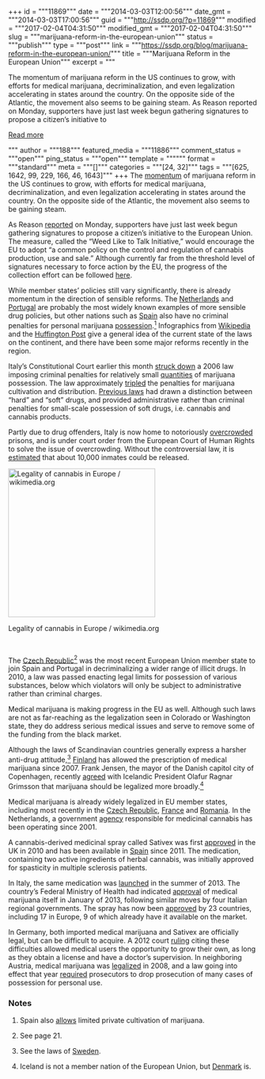 +++
id = """11869"""
date = """2014-03-03T12:00:56"""
date_gmt = """2014-03-03T17:00:56"""
guid = """http://ssdp.org/?p=11869"""
modified = """2017-02-04T04:31:50"""
modified_gmt = """2017-02-04T04:31:50"""
slug = """marijuana-reform-in-the-european-union"""
status = """publish"""
type = """post"""
link = """https://ssdp.org/blog/marijuana-reform-in-the-european-union/"""
title = """Marijuana Reform in the European Union"""
excerpt = """<p>The momentum of marijuana reform in the US continues to grow, with efforts for medical marijuana, decriminalization, and even legalization accelerating in states around the country. On the opposite side of the Atlantic, the movement also seems to be gaining steam. As Reason reported on Monday, supporters have just last week begun gathering signatures to propose a citizen’s initiative to</p>
<div class="h10"></div>
<p><a class="more-link2 flat" href="https://ssdp.org/blog/marijuana-reform-in-the-european-union/">Read more</a></p>
"""
author = """188"""
featured_media = """11886"""
comment_status = """open"""
ping_status = """open"""
template = """"""
format = """standard"""
meta = """[]"""
categories = """[24, 32]"""
tags = """[625, 1642, 99, 229, 166, 46, 1643]"""
+++
The <a href="http://www.nytimes.com/2014/02/27/us/momentum-is-seen-as-more-states-consider-legalizing-marijuana.html?smid=fb-share&amp;_r=1" target="_blank">momentum</a> of marijuana reform in the US continues to grow, with efforts for medical marijuana, decriminalization, and even legalization accelerating in states around the country. On the opposite side of the Atlantic, the movement also seems to be gaining steam.



As Reason <a href="http://reason.com/blog/2014/02/24/citizens-initiative-seeks-to-legalize-ma" target="_blank">reported</a> on Monday, supporters have just last week begun gathering signatures to propose a citizen’s initiative to the European Union. The measure, called the “Weed Like to Talk Initiative,” would encourage the EU to adopt “a common policy on the control and regulation of cannabis production, use and sale.” Although currently far from the threshold level of signatures necessary to force action by the EU, the progress of the collection effort can be followed <a href="https://ec.europa.eu/citizens-initiative/REQ-ECI-2013-000023/public/map.do" target="_blank">here</a>.



While member states’ policies still vary significantly, there is already momentum in the direction of sensible reforms. The <a href="http://www.opensocietyfoundations.org/voices/safe-and-effective-drug-policy-look-dutch" target="_blank">Netherlands</a> and <a href="http://www.scientificamerican.com/article/portugal-drug-decriminalization/" target="_blank">Portugal</a> are probably the most widely known examples of more sensible drug policies, but other nations such as <a href="http://norml.org/component/zoo/category/european-drug-policy-analysis-and-case-studies#0033FF" target="_blank">Spain</a> also have no criminal penalties for personal marijuana <a href="http://www.emcdda.europa.eu/html.cfm/index5174EN.html?pluginMethod=eldd.countryprofiles&amp;country=ES#c3" target="_blank">possession</a>.<a href="http://the-libertarian.co.uk/marijuana-european-union/%E2%80%9Dnotes%E2%80%9D"><sup>1</sup></a> Infographics from <a href="https://upload.wikimedia.org/wikipedia/commons/f/f5/European-cannabis-laws.png" target="_blank">Wikipedia</a> and the <a href="http://big.assets.huffingtonpost.com/2013_08_WorldWeed_1.png" target="_blank">Huffington Post</a> give a general idea of the current state of the laws on the continent, and there have been some major reforms recently in the region.



Italy’s Constitutional Court earlier this month <a href="http://www.aljazeera.com/indepth/features/2014/02/italy-strict-drug-law-goes-up-smoke-20142167153276331.html" target="_blank">struck down</a> a 2006 law imposing criminal penalties for relatively small <a href="http://stopthedrugwar.org/chronicle-old/430/italy.shtml" target="_blank">quantities</a> of marijuana possession. The law approximately <a href="http://www.bbc.com/news/world-europe-26159049" target="_blank">tripled</a> the penalties for marijuana cultivation and distribution. <a href="http://norml.org/component/zoo/category/european-drug-policy-analysis-and-case-studies#policy" target="_blank">Previous laws</a> had drawn a distinction between “hard” and “soft” drugs, and provided administrative rather than criminal penalties for small-scale possession of soft drugs, i.e. cannabis and cannabis products.



Partly due to drug offenders, Italy is now home to notoriously <a href="http://www.opensocietyfoundations.org/voices/italy-drug-debate-gets-animated" target="_blank">overcrowded</a> prisons, and is under court order from the European Court of Human Rights to solve the issue of overcrowding. Without the controversial law, it is <a href="http://rt.com/news/italy-marijuana-law-overturned-061/" target="_blank">estimated</a> that about 10,000 inmates could be released.



<div id="attachment_11886" style="width: 307px" class="wp-caption aligncenter"><a href="/assets/2014/03/European-cannabis-laws.png"><img class="size-medium wp-image-11886" alt="Legality of cannabis in Europe / wikimedia.org" src="http://ssdp.org/assets/2014/03/European-cannabis-laws-297x300.png" width="297" height="300" /></a><p class="wp-caption-text">Legality of cannabis in Europe / wikimedia.org</p></div>



&nbsp;



The <a href="http://www.release.org.uk/sites/release.org.uk/files/pdf/publications/Release_Quiet_Revolution_2013.pdf" target="_blank">Czech Republic</a><a href="http://the-libertarian.co.uk/marijuana-european-union/%E2%80%9Dnotes%E2%80%9D"><sup>2</sup></a> was the most recent European Union member state to join Spain and Portugal in decriminalizing a wider range of illicit drugs. In 2010, a law was passed enacting legal limits for possession of various substances, below which violators will only be subject to administrative rather than criminal charges.



Medical marijuana is making progress in the EU as well. Although such laws are not as far-reaching as the legalization seen in Colorado or Washington state, they do address serious medical issues and serve to remove some of the funding from the black market.



Although the laws of Scandinavian countries generally express a harsher anti-drug attitude,<a href="http://the-libertarian.co.uk/marijuana-european-union/%E2%80%9Dnotes%E2%80%9D"><sup>3</sup></a> <a href="http://stopthedrugwar.org/chronicle/2007/dec/21/europe_finland_set_guidelines_me" target="_blank">Finland</a> has allowed the prescription of medical marijuana since 2007. Frank Jensen, the mayor of the Danish capitol city of Copenhagen, recently <a href="http://justpaste.it/global-hydropower-high" target="_blank">agreed</a> with Icelandic President Olafur Ragnar Grimsson that marijuana should be legalized more broadly.<a href="http://the-libertarian.co.uk/marijuana-european-union/%E2%80%9Dnotes%E2%80%9D"><sup>4</sup></a>



Medical marijuana is already widely legalized in EU member states, including most recently in the <a href="http://www.huffingtonpost.com/2013/02/15/czech-republic-medical-marijuana_n_2693657.html">Czech Republic</a>, <a href="http://rt.com/news/france-medicine-marijuana-approve-386/" target="_blank">France</a> and <a href="http://www.thedailychronic.net/2013/25797/romania-becomes-10th-eu-nation-legalize-medical-marijuana/" target="_blank">Romania</a>. In the Netherlands, a government <a href="http://ncsm.nl/english/the-dutch-medicinal-cannabis-program/office-of-medicinal-cannabis" target="_blank">agency</a> responsible for medicinal cannabis has been operating since 2001.



A cannabis-derived medicinal spray called Sativex was first <a href="http://www.gwpharm.com/release-sativex-launch.aspx" target="_blank">approved</a> in the UK in 2010 and has been available in <a href="http://www.gwpharm.com/Sativex%20launched%20in%20Spain.aspx" target="_blank">Spain</a> since 2011. The medication, containing two active ingredients of herbal cannabis, was initially approved for spasticity in multiple sclerosis patients.



In Italy, the same medication was <a href="http://www.thedailychronic.net/2013/24441/cannabis-based-medicine-sativex-now-available-in-italy/" target="_blank">launched</a> in the summer of 2013. The country’s Federal Ministry of Health had indicated <a href="http://www.cannabis-med.org/english/bulletin/ww_en_db_cannabis_artikel.php?id=393#1" target="_blank">approval</a> of medical marijuana itself in January of 2013, following similar moves by four Italian regional governments. The spray has now been <a href="http://www.gwpharm.com/GW%20Pharmaceuticals%20plc%20Announces%20Sativex%20Regulatory%20Approval%20in%20Switzerland.aspx" target="_blank">approved</a> by 23 countries, including 17 in Europe, 9 of which already have it available on the market.



In Germany, both imported medical marijuana and Sativex are officially legal, but can be difficult to acquire. A 2012 court <a href="http://www.thedailychronic.net/2012/13954/german-court-approves-limited-medical-marijuana-growing/" target="_blank">ruling</a> citing these difficulties allowed medical users the opportunity to grow their own, as long as they obtain a license and have a doctor’s supervision. In neighboring Austria, medical marijuana was <a href="http://www.google.com/hostednews/afp/article/ALeqM5gMXaMnzKEu6FxfDVlCHd4xMcmEbg" target="_blank">legalized</a> in 2008, and a law going into effect that year <a href="http://www.dutch-passion.nl/en/news-and-development/austria-decriminalization-of-cannabis-for-personal-use-regardless-of-quantity/" target="_blank">required</a> prosecutors to drop prosecution of many cases of possession for personal use.

<h3 id="”notes”">Notes</h3>

1. Spain also <a href="http://www.theguardian.com/world/2012/mar/01/spanish-town-land-marijuana-plantation">allows</a> limited private cultivation of marijuana.



2. See page 21.



3. See the laws of <a href="http://www.beckleyfoundation.org/pdf/BriefingPaper_20.pdf">Sweden</a>.



4. Iceland is not a member nation of the European Union, but <a href="http://europa.eu/about-eu/countries/member-countries/denmark/index_en.htm">Denmark</a> is.

